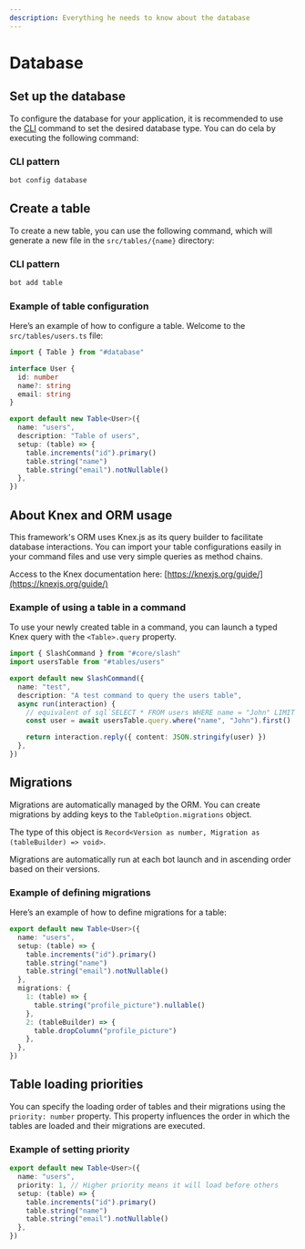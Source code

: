```yaml
---
description: Everything he needs to know about the database
---
```


# Database

## Set up the database

To configure the database for your application, it is recommended to use the [CLI](https://www.npmjs.com/package/make-bot.ts) command to set the desired database type. You can do cela by executing the following command:

### CLI pattern

```bash
bot config database
```

## Create a table

To create a new table, you can use the following command, which will generate a new file in the `src/tables/{name}` directory:

### CLI pattern

```bash
bot add table
```

### Example of table configuration

Here’s an example of how to configure a table. Welcome to the `src/tables/users.ts` file:

```typescript
import { Table } from "#database"

interface User {
  id: number
  name?: string
  email: string
}

export default new Table<User>({
  name: "users",
  description: "Table of users",
  setup: (table) => {
    table.increments("id").primary()
    table.string("name")
    table.string("email").notNullable()
  },
})
```

## About Knex and ORM usage

This framework's ORM uses Knex.js as its query builder to facilitate database interactions. You can import your table configurations easily in your command files and use very simple queries as method chains.

Access to the Knex documentation here: [https://knexjs.org/guide/](https://knexjs.org/guide/)

### Example of using a table in a command

To use your newly created table in a command, you can launch a typed Knex query with the `<Table>.query` property.

```typescript
import { SlashCommand } from "#core/slash"
import usersTable from "#tables/users"

export default new SlashCommand({
  name: "test",
  description: "A test command to query the users table",
  async run(interaction) {
    // equivalent of sql`SELECT * FROM users WHERE name = "John" LIMIT 1`[0]
    const user = await usersTable.query.where("name", "John").first()

    return interaction.reply({ content: JSON.stringify(user) })
  },
})
```

## Migrations

Migrations are automatically managed by the ORM. You can create migrations by adding keys to the `TableOption.migrations` object.&#x20;

The type of this object is `Record<Version as number, Migration as (tableBuilder) => void>`.

Migrations are automatically run at each bot launch and in ascending order based on their versions.

### Example of defining migrations

Here’s an example of how to define migrations for a table:

```typescript
export default new Table<User>({
  name: "users",
  setup: (table) => {
    table.increments("id").primary()
    table.string("name")
    table.string("email").notNullable()
  },
  migrations: {
    1: (table) => {
      table.string("profile_picture").nullable()
    },
    2: (tableBuilder) => {
      table.dropColumn("profile_picture")
    },
  },
})
```

## Table loading priorities

You can specify the loading order of tables and their migrations using the `priority: number` property. This property influences the order in which the tables are loaded and their migrations are executed.

### Example of setting priority

```typescript
export default new Table<User>({
  name: "users",
  priority: 1, // Higher priority means it will load before others
  setup: (table) => {
    table.increments("id").primary()
    table.string("name")
    table.string("email").notNullable()
  },
})
```
